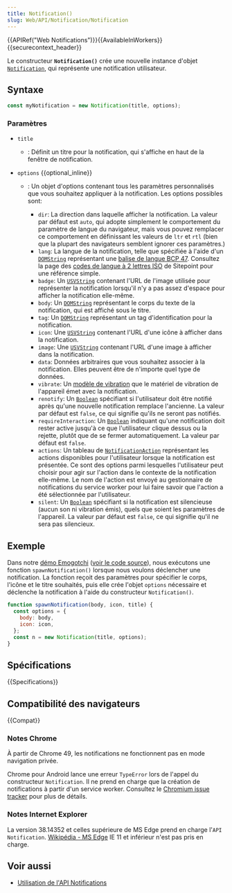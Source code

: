 ```yaml
---
title: Notification()
slug: Web/API/Notification/Notification
---
```


{{APIRef("Web Notifications")}}{{AvailableInWorkers}}{{securecontext_header}}

Le constructeur **`Notification()`** crée une nouvelle instance d'objet [`Notification`](/fr/docs/Web/API/notification), qui représente une notification utilisateur.

## Syntaxe

```js
const myNotification = new Notification(title, options);
```

### Paramètres

- `title`
  - : Définit un titre pour la notification, qui s'affiche en haut de la fenêtre de notification.
- `options` {{optional_inline}}

  - : Un objet d'options contenant tous les paramètres personnalisés que vous souhaitez appliquer à la notification. Les options possibles sont:

    - `dir`: La direction dans laquelle afficher la notification. La valeur par défaut est `auto`, qui adopte simplement le comportement du paramètre de langue du navigateur, mais vous pouvez remplacer ce comportement en définissant les valeurs de `ltr` et `rtl` (bien que la plupart des navigateurs semblent ignorer ces paramètres.)
    - `lang`: La langue de la notification, telle que spécifiée à l'aide d'un [`DOMString`](/fr/docs/Web/API/DOMString) représentant une [balise de langue BCP 47](https://www.rfc-editor.org/rfc/bcp/bcp47.txt). Consultez la page des [codes de langue à 2 lettres ISO](https://www.sitepoint.com/web-foundations/iso-2-letter-language-codes/) de Sitepoint pour une référence simple.
    - `badge`: Un [`USVString`](/fr/docs/Web/API/USVString) contenant l'URL de l'image utilisée pour représenter la notification lorsqu'il n'y a pas assez d'espace pour afficher la notification elle-même.
    - `body`: Un [`DOMString`](/fr/docs/Web/API/DOMString) représentant le corps du texte de la notification, qui est affiché sous le titre.
    - `tag`: Un [`DOMString`](/fr/docs/Web/API/DOMString) représentant un tag d'identification pour la notification.
    - `icon`: Une [`USVString`](/fr/docs/Web/API/USVString) contenant l'URL d'une icône à afficher dans la notification.
    - `image`: Une [`USVString`](/fr/docs/Web/API/USVString) contenant l'URL d'une image à afficher dans la notification.
    - `data`: Données arbitraires que vous souhaitez associer à la notification. Elles peuvent être de n'importe quel type de données.
    - `vibrate`: Un [modèle de vibration](/fr/docs/Web/Guide/API/Vibration#Vibration_patterns) que le matériel de vibration de l'appareil émet avec la notification.
    - `renotify`: Un [`Boolean`](/fr/docs/Web/API/Boolean) spécifiant si l'utilisateur doit être notifié après qu'une nouvelle notification remplace l'ancienne. La valeur par défaut est `false`, ce qui signifie qu'ils ne seront pas notifiés.
    - `requireInteraction`: Un [`Boolean`](/fr/docs/Web/API/Boolean) indiquant qu'une notification doit rester active jusqu'à ce que l'utilisateur clique dessus ou la rejette, plutôt que de se fermer automatiquement. La valeur par défaut est `false`.
    - `actions`: Un tableau de [`NotificationAction`](/fr/docs/Web/API/NotificationAction) représentant les actions disponibles pour l'utilisateur lorsque la notification est présentée. Ce sont des options parmi lesquelles l'utilisateur peut choisir pour agir sur l'action dans le contexte de la notification elle-même. Le nom de l'action est envoyé au gestionnaire de notifications du service worker pour lui faire savoir que l'action a été sélectionnée par l'utilisateur.
    - `silent`: Un [`Boolean`](/fr/docs/Web/API/Boolean) spécifiant si la notification est silencieuse (aucun son ni vibration émis), quels que soient les paramètres de l'appareil. La valeur par défaut est `false`, ce qui signifie qu'il ne sera pas silencieux.

## Exemple

Dans notre [démo Emogotchi](https://chrisdavidmills.github.io/emogotchi/) ([voir le code source](https://github.com/mdn/emogotchi)), nous exécutons une fonction `spawnNotification()` lorsque nous voulons déclencher une notification. La fonction reçoit des paramètres pour spécifier le corps, l'icône et le titre souhaités, puis elle crée l'objet `options` nécessaire et déclenche la notification à l'aide du constructeur `Notification()`.

```js
function spawnNotification(body, icon, title) {
  const options = {
    body: body,
    icon: icon,
  };
  const n = new Notification(title, options);
}
```

## Spécifications

{{Specifications}}

## Compatibilité des navigateurs

{{Compat}}

### Notes Chrome

À partir de Chrome 49, les notifications ne fonctionnent pas en mode navigation privée.

Chrome pour Android lance une erreur `TypeError` lors de l'appel du constructeur `Notification`. Il ne prend en charge que la création de notifications à partir d'un service worker. Consultez le [Chromium issue tracker](https://bugs.chromium.org/p/chromium/issues/detail?id=481856) pour plus de détails.

### Notes Internet Explorer

La version 38.14352 et celles supérieure de MS Edge prend en charge l'`API Notification`. [Wikipédia - MS Edge](https://en.wikipedia.org/wiki/Microsoft_Edge#Release_history)
IE 11 et inférieur n'est pas pris en charge.

## Voir aussi

- [Utilisation de l'API Notifications](/fr/docs/Web/API/Notifications_API/Using_the_Notifications_API)
